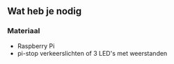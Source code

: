 ## Wat heb je nodig

### Materiaal

- Raspberry Pi
- pi-stop verkeerslichten of 3 LED's met weerstanden